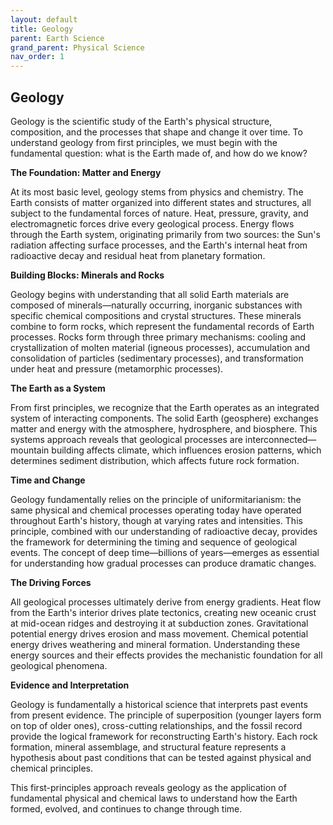 ```yaml
---
layout: default
title: Geology
parent: Earth Science
grand_parent: Physical Science
nav_order: 1
---
```


## Geology

Geology is the scientific study of the Earth's physical structure, composition, and the processes that shape and change it over time. To understand geology from first principles, we must begin with the fundamental question: what is the Earth made of, and how do we know?

**The Foundation: Matter and Energy**

At its most basic level, geology stems from physics and chemistry. The Earth consists of matter organized into different states and structures, all subject to the fundamental forces of nature. Heat, pressure, gravity, and electromagnetic forces drive every geological process. Energy flows through the Earth system, originating primarily from two sources: the Sun's radiation affecting surface processes, and the Earth's internal heat from radioactive decay and residual heat from planetary formation.

**Building Blocks: Minerals and Rocks**

Geology begins with understanding that all solid Earth materials are composed of minerals—naturally occurring, inorganic substances with specific chemical compositions and crystal structures. These minerals combine to form rocks, which represent the fundamental records of Earth processes. Rocks form through three primary mechanisms: cooling and crystallization of molten material (igneous processes), accumulation and consolidation of particles (sedimentary processes), and transformation under heat and pressure (metamorphic processes).

**The Earth as a System**

From first principles, we recognize that the Earth operates as an integrated system of interacting components. The solid Earth (geosphere) exchanges matter and energy with the atmosphere, hydrosphere, and biosphere. This systems approach reveals that geological processes are interconnected—mountain building affects climate, which influences erosion patterns, which determines sediment distribution, which affects future rock formation.

**Time and Change**

Geology fundamentally relies on the principle of uniformitarianism: the same physical and chemical processes operating today have operated throughout Earth's history, though at varying rates and intensities. This principle, combined with our understanding of radioactive decay, provides the framework for determining the timing and sequence of geological events. The concept of deep time—billions of years—emerges as essential for understanding how gradual processes can produce dramatic changes.

**The Driving Forces**

All geological processes ultimately derive from energy gradients. Heat flow from the Earth's interior drives plate tectonics, creating new oceanic crust at mid-ocean ridges and destroying it at subduction zones. Gravitational potential energy drives erosion and mass movement. Chemical potential energy drives weathering and mineral formation. Understanding these energy sources and their effects provides the mechanistic foundation for all geological phenomena.

**Evidence and Interpretation**

Geology is fundamentally a historical science that interprets past events from present evidence. The principle of superposition (younger layers form on top of older ones), cross-cutting relationships, and the fossil record provide the logical framework for reconstructing Earth's history. Each rock formation, mineral assemblage, and structural feature represents a hypothesis about past conditions that can be tested against physical and chemical principles.

This first-principles approach reveals geology as the application of fundamental physical and chemical laws to understand how the Earth formed, evolved, and continues to change through time.
